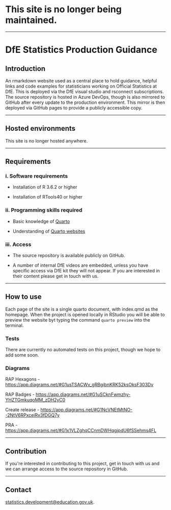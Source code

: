 
# **This site is no longer being maintained.**

---

# DfE Statistics Production Guidance

## Introduction

An rmarkdown website used as a central place to hold guidance, helpful links and code examples for statisticians working on Official Statistics at DfE. This is deployed via the DfE visual studio and rsconnect subscriptions. The source repository is hosted in Azure DevOps, though is also mirrored to GitHub after every update to the production environment. This mirror is then deployed via GitHub pages to provide a publicly accessible copy.

---

## Hosted environments

This site is no longer hosted anywhere.

---

## Requirements

### i. Software requirements 

- Installation of R 3.6.2 or higher

- Installation of RTools40 or higher

### ii. Programming skills required

- Basic knowledge of [Quarto](https://rmarkdown.rstudio.com/articles_intro.html)

- Understanding of [Quarto websites](https://bookdown.org/yihui/rmarkdown/rmarkdown-site.html)
  
### iii. Access

- The source repository is available publicly on GitHub.

- A number of internal DfE videos are embedded, unless you have specific access via DfE kit they will not appear. If you are interested in their content please get in touch with us.

---

## How to use

Each page of the site is a single quarto document, with index.qmd as the homepage. When the project is opened locally in RStudio you will be able to preview the website byt typing the command `quarto preview` into the terminal.

### Tests

There are currently no automated tests on this project, though we hope to add some soon.

### Diagrams

RAP Hexagons - https://app.diagrams.net/#G1usTSACWv_gRBgibnKRK52ksOksF303Dv

RAP Badges - https://app.diagrams.net/#G1uSCknFwmzhy-YHZTGmkuqoMM_zDH2yC0

Create release - https://app.diagrams.net/#G1NcVNEtMtNO--2NtV6RPxceiRv3fDGQ7y

PRA - https://app.diagrams.net/#G1x1VLZghqCCnmDWHqgjpdU6fSSehms4FL

---

## Contribution

If you're interested in contributing to this project, get in touch with us and we can arrange access to the source repository in GitHub.

---

## Contact

statistics.development@education.gov.uk.
